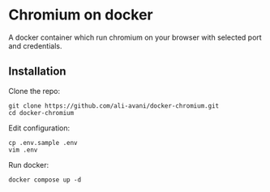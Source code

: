 # Chromium on docker
A docker container which run chromium on your browser with selected port and credentials.

## Installation
Clone the repo:

```
git clone https://github.com/ali-avani/docker-chromium.git
cd docker-chromium
```

Edit configuration:
```
cp .env.sample .env
vim .env
```
Run docker:
```
docker compose up -d
```
